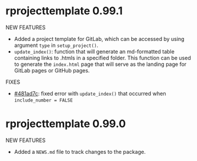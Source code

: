 # rprojecttemplate 0.99.1

NEW FEATURES

* Added a project template for GitLab, which can be accessed by using argument `type` in `setup_project()`.
* `update_index()`: function that will generate an md-formatted table containing links to .htmls in a specified folder. This function can be used to generate the `index.html` page that will serve as the landing page for GitLab pages or GitHub pages. 

FIXES

* [#481ad7c](https://github.com/RHReynolds/rprojecttemplate/commit/481ad7c9829f6a06f9881ac26464ccdce5df25c0): fixed error with `update_index()` that occurred when `include_number = FALSE`

# rprojecttemplate 0.99.0

NEW FEATURES

* Added a `NEWS.md` file to track changes to the package.
